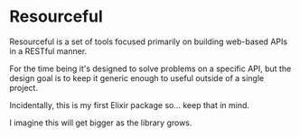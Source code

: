 # Resourceful

Resourceful is a set of tools focused primarily on building web-based APIs in a
RESTful manner.

For the time being it's designed to solve problems on a specific API, but the
design goal is to keep it generic enough to useful outside of a single project.

Incidentally, this is my first Elixir package so... keep that in mind.

I imagine this will get bigger as the library grows.
